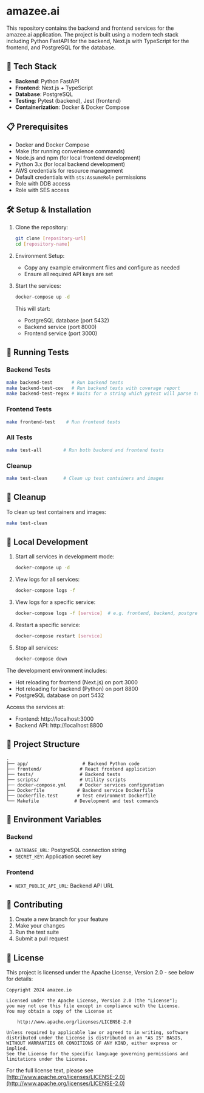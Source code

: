 # amazee.ai

This repository contains the backend and frontend services for the amazee.ai application. The project is built using a modern tech stack including Python FastAPI for the backend, Next.js with TypeScript for the frontend, and PostgreSQL for the database.


## 🚀 Tech Stack

- **Backend**: Python FastAPI
- **Frontend**: Next.js + TypeScript
- **Database**: PostgreSQL
- **Testing**: Pytest (backend), Jest (frontend)
- **Containerization**: Docker & Docker Compose

## 📋 Prerequisites

- Docker and Docker Compose
- Make (for running convenience commands)
- Node.js and npm (for local frontend development)
- Python 3.x (for local backend development)
- AWS credentials for resource management
 - Default credentials with `sts:AssumeRole` permissions
 - Role with DDB access
 - Role with SES access

## 🛠️ Setup & Installation

1. Clone the repository:
   ```bash
   git clone [repository-url]
   cd [repository-name]
   ```

2. Environment Setup:
   - Copy any example environment files and configure as needed
   - Ensure all required API keys are set

3. Start the services:
   ```bash
   docker-compose up -d
   ```

   This will start:
   - PostgreSQL database (port 5432)
   - Backend service (port 8000)
   - Frontend service (port 3000)

## 🧪 Running Tests

### Backend Tests
```bash
make backend-test       # Run backend tests
make backend-test-cov   # Run backend tests with coverage report
make backend-test-regex # Waits for a string which pytest will parse to only collect a subset of tests
```

### Frontend Tests
```bash
make frontend-test    # Run frontend tests
```

### All Tests
```bash
make test-all        # Run both backend and frontend tests
```

### Cleanup
```bash
make test-clean      # Clean up test containers and images
```

## 🧹 Cleanup

To clean up test containers and images:
```bash
make test-clean
```

## 🚀 Local Development

1. Start all services in development mode:
   ```bash
   docker-compose up -d
   ```

2. View logs for all services:
   ```bash
   docker-compose logs -f
   ```

3. View logs for a specific service:
   ```bash
   docker-compose logs -f [service]  # e.g. frontend, backend, postgres
   ```

4. Restart a specific service:
   ```bash
   docker-compose restart [service]
   ```

5. Stop all services:
   ```bash
   docker-compose down
   ```

The development environment includes:
- Hot reloading for frontend (Next.js) on port 3000
- Hot reloading for backend (Python) on port 8800
- PostgreSQL database on port 5432

Access the services at:
- Frontend: http://localhost:3000
- Backend API: http://localhost:8800


## 📁 Project Structure

```
.
├── app/                    # Backend Python code
├── frontend/              # React frontend application
├── tests/                 # Backend tests
├── scripts/               # Utility scripts
├── docker-compose.yml     # Docker services configuration
├── Dockerfile            # Backend service Dockerfile
├── Dockerfile.test       # Test environment Dockerfile
└── Makefile             # Development and test commands
```

## 🔑 Environment Variables

### Backend
- `DATABASE_URL`: PostgreSQL connection string
- `SECRET_KEY`: Application secret key

### Frontend
- `NEXT_PUBLIC_API_URL`: Backend API URL

## 👥 Contributing

1. Create a new branch for your feature
2. Make your changes
3. Run the test suite
4. Submit a pull request

## 📄 License

This project is licensed under the Apache License, Version 2.0 - see below for details:

```
Copyright 2024 amazee.io

Licensed under the Apache License, Version 2.0 (the "License");
you may not use this file except in compliance with the License.
You may obtain a copy of the License at

    http://www.apache.org/licenses/LICENSE-2.0

Unless required by applicable law or agreed to in writing, software
distributed under the License is distributed on an "AS IS" BASIS,
WITHOUT WARRANTIES OR CONDITIONS OF ANY KIND, either express or implied.
See the License for the specific language governing permissions and
limitations under the License.
```

For the full license text, please see [http://www.apache.org/licenses/LICENSE-2.0](http://www.apache.org/licenses/LICENSE-2.0)
